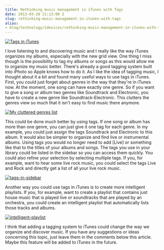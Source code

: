 ```yaml
---
title: Rethinking music management in iTunes with Tags
date: 2013-03-20 21:13:00 Z
slug: rethinking-music-management-in-itunes-with-tags
alias:
- blog/technology/idevices/rethinking-music-management-in-itunes-with-tags
---
```


[![Tags in iTunes](https://leolabs.imgix.net/2013/03/banner.jpg?max-w=700?max-w=700)](/assets/2013/03/banner.jpg)

I love listening to and discovering music and I really like the way iTunes organizes my albums, especially with the new grid view. One thing I miss though is the possibility to tag my albums or songs as this would allow me to organize my music better. There's already a good tagging system built into iPhoto so Apple knows how to do it. As I like the idea of tagging music, I thought about it a bit and found many useful ways to use tags in iTunes. First, you could just forget about genres in the way that they're in iTunes now. At the moment, one song can have exactly one genre. So if you want to give a song or album two genres like Soundtrack and Electronic, you have to create a new genre like Soundtrack-Electronic. This clutters the genres view so much that it isn't easy to find music there anymore.

[![My cluttered genres list](https://leolabs.imgix.net/2013/03/cluttered-genres1.jpg?max-w=700?max-w=700)](/assets/2013/03/cluttered-genres1.jpg)

This could be done much better by using tags. If one song or album has more than one genre, you can just give it one tag for each genre. In my example, you could just assign the tags Soundtrack and Electronic to this album. It would also be simpler to organize and find live or instrumental albums. Using tags you would no longer need to add [Live] or something like that to the titles of your albums and songs. The tags you use in your library could be listed in the sidebar so you can access them quickly. You could also refine your selection by selecting multiple tags. If you, for example, want to hear some live rock music, you could select the tags Live and Rock and directly get a list of all your live rock music.

[![tags-in-sidebar](https://leolabs.imgix.net/2013/03/tags-in-sidebar.jpg?max-w=700?max-w=700)](/assets/2013/03/tags-in-sidebar.jpg)

Another way you could use tags in iTunes is to create more intelligent playlists. If you, for example, want to create a playlist that contains just house music that is played live or soundtracks that are played by an orchestra, you could create an intelligent playlist that automatically lists those tracks and albums.

[![intelligent-playlist](https://leolabs.imgix.net/2013/03/intelligent-playlist.jpg?max-w=700?max-w=700)](/assets/2013/03/intelligent-playlist.jpg)

I think that adding a tagging system to iTunes could change the way we organize and discover music. If you have any suggestions or ideas concerning this topic, just leave them in the comments below this article. Maybe this feature will be added to iTunes in the future.

